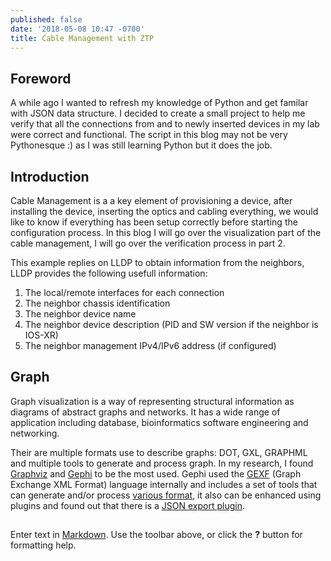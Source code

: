```yaml
---
published: false
date: '2018-05-08 10:47 -0700'
title: Cable Management with ZTP
---
```

## Foreword
A while ago I wanted to refresh my knowledge of Python and get familar with JSON data structure. I decided to create a small project to help me verify that all the connections from and to newly inserted devices in my lab were correct and functional. The script in this blog may not be very Pythonesque :) as I was still learning Python but it does the job.

## Introduction
Cable Management is a a key element of provisioning a device, after installing the device, inserting the optics and cabling everything, we would like to know if everything has been setup correctly before starting the configuration process. In this blog I will go over the visualization part of the cable management, I will go over the verification process in part 2.

This example replies on LLDP to obtain information from the neighbors, LLDP provides the following usefull information:
1. The local/remote interfaces for each connection
2. The neighbor chassis identification
3. The neighbor device name
4. The neighbor device description (PID and SW version if the neighbor is IOS-XR)
5. The neighbor management IPv4/IPv6 address (if configured)

## Graph
Graph visualization is a way of representing structural information as diagrams of abstract graphs and networks. It has a wide range of application including database, bioinformatics software engineering and networking.

Their are multiple formats use to describe graphs: DOT, GXL, GRAPHML and multiple tools to generate and process graph. In my research, I found [Graphviz](https://www.graphviz.org/) and [Gephi](https://gephi.org/) to be the most used. Gephi used the [GEXF](https://gephi.org/gexf/format/) (Graph Exchange XML Format) language internally and includes a set of tools that can generate and/or process [various format](https://gephi.org/users/supported-graph-formats/), it also can be enhanced using plugins and found out that there is a [JSON export plugin](https://github.com/oxfordinternetinstitute/gephi-plugins/tree/jsonexporter-plugin/modules/JsonExporter).





## 

Enter text in [Markdown](http://daringfireball.net/projects/markdown/). Use the toolbar above, or click the **?** button for formatting help.

